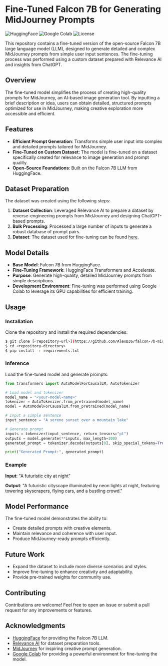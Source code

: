 # Fine-Tuned Falcon 7B for Generating MidJourney Prompts

![HuggingFace](https://img.shields.io/badge/HuggingFace-Model-blue?style=flat-square)
![Google Colab](https://img.shields.io/badge/Google%20Colab-Used%20for%20Fine--Tuning-orange?style=flat-square)
![License](https://img.shields.io/badge/License-MIT-green?style=flat-square)

This repository contains a fine-tuned version of the open-source Falcon 7B large language model (LLM), designed to generate detailed and complex MidJourney prompts from simple user input sentences. The fine-tuning process was performed using a custom dataset prepared with Relevance AI and insights from ChatGPT.

## Overview

The fine-tuned model simplifies the process of creating high-quality prompts for MidJourney, an AI-based image generation tool. By inputting a brief description or idea, users can obtain detailed, structured prompts optimized for use in MidJourney, making creative exploration more accessible and efficient.

## Features

- **Efficient Prompt Generation**: Transforms simple user input into complex and detailed prompts tailored for MidJourney.
- **Fine-Tuned on Custom Dataset**: The model is fine-tuned on a dataset specifically created for relevance to image generation and prompt quality.
- **Open-Source Foundations**: Built on the Falcon 7B LLM from HuggingFace.

## Dataset Preparation

The dataset was created using the following steps:

1. **Dataset Collection**: Leveraged Relevance AI to prepare a dataset by reverse-engineering prompts from MidJourney and designing ChatGPT-based prompts.
2. **Bulk Processing**: Processed a large number of inputs to generate a robust database of prompt pairs.
3. **Dataset**: The dataset used for fine-tuning can be found [here](https://docs.google.com/spreadsheets/d/1u2bbcSRV99t0Bg9AHFtakpnI3NrC_cVXlR6tZ7yOKlM/edit?gid=456317866#gid=456317866).

## Model Details

- **Base Model**: Falcon 7B from HuggingFace.
- **Fine-Tuning Framework**: HuggingFace Transformers and Accelerate.
- **Purpose**: Generate high-quality, detailed MidJourney prompts from simple descriptions.
- **Development Environment**: Fine-tuning was performed using Google Colab to leverage its GPU capabilities for efficient training.

## Usage

### Installation

Clone the repository and install the required dependencies:

```bash
$ git clone [<repository-url>](https://github.com/AlexD36/falcon-7b-midjourney-prompt-generator)
$ cd <repository-directory>
$ pip install -r requirements.txt
```

### Inference

Load the fine-tuned model and generate prompts:

```python
from transformers import AutoModelForCausalLM, AutoTokenizer

# Load model and tokenizer
model_name = "<your-model-name>"
tokenizer = AutoTokenizer.from_pretrained(model_name)
model = AutoModelForCausalLM.from_pretrained(model_name)

# Input a simple sentence
input_sentence = "A serene sunset over a mountain lake"

# Generate prompt
inputs = tokenizer(input_sentence, return_tensors="pt")
outputs = model.generate(**inputs, max_length=100)
generated_prompt = tokenizer.decode(outputs[0], skip_special_tokens=True)

print("Generated Prompt:", generated_prompt)
```

### Example

**Input**: "A futuristic city at night"

**Output**: "A futuristic cityscape illuminated by neon lights at night, featuring towering skyscrapers, flying cars, and a bustling crowd."

## Model Performance

The fine-tuned model demonstrates the ability to:

- Create detailed prompts with creative elements.
- Maintain relevance and coherence with user input.
- Produce MidJourney-ready prompts efficiently.

## Future Work

- Expand the dataset to include more diverse scenarios and styles.
- Improve fine-tuning to enhance creativity and adaptability.
- Provide pre-trained weights for community use.

## Contributing

Contributions are welcome! Feel free to open an issue or submit a pull request for any improvements or features.

## Acknowledgments

- [HuggingFace](https://huggingface.co/) for providing the Falcon 7B LLM.
- [Relevance AI](https://relevance.ai/) for dataset preparation tools.
- [MidJourney](https://www.midjourney.com/) for inspiring creative prompt generation.
- [Google Colab](https://colab.research.google.com/) for providing a powerful environment for fine-tuning the model.


